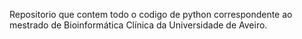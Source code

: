 Repositorio que contem todo o codigo de python correspondente ao mestrado de Bioinformática Clínica da Universidade de Aveiro.